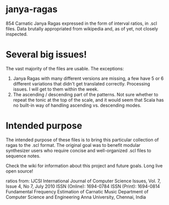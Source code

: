 # janya-ragas
854 Carnatic Janya Ragas expressed in the form of interval ratios, in .scl files. Data brutally appropriated from wikipedia and, as of yet, not closely inspected.


# Several big issues!
The vast majority of the files are usable. 
The exceptions:
1. Janya Ragas with many different versions are missing,  a few have 5 or 6 different variations that didn't get translated correctly. Processing issues. I will get to them within the week.
2. The ascending / descending part of the patterns. Not sure whether to repeat the tonic at the top of the scale, and it would seem that Scala has no built-in way of handling ascending vs. descending modes.

# Intended purpose
The intended purpose of these files is to bring this particular collection of ragas to the .scl format. The original goal was to benefit modular synthesizer users who require concise and well-organized .scl files to sequence notes. 

Check the wiki for information about this project and future goals.
Long live open source!

ratios from: IJCSI International Journal of Computer Science Issues, Vol. 7, Issue 4, No 7, July 2010 ISSN (Online): 1694-0784 ISSN (Print): 1694-0814 Fundamental Frequency Estimation of Carnatic Music Department of Computer Science and Engineering Anna University, Chennai, India
